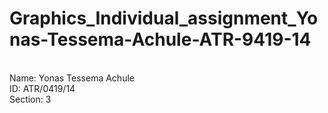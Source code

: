 # Graphics_Individual_assignment_Yonas-Tessema-Achule-ATR-9419-14
<br>
Name: Yonas Tessema Achule 
<br>
ID: ATR/0419/14
<br>
Section: 3
